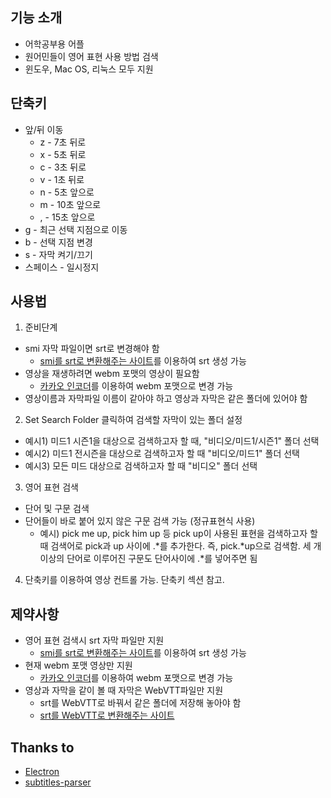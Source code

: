 ## 기능 소개
* 어학공부용 어플
* 원어민들이 영어 표현 사용 방법 검색
* 윈도우, Mac OS, 리눅스 모두 지원

## 단축키
* 앞/뒤 이동
  - z - 7초 뒤로
  - x - 5초 뒤로
  - c - 3초 뒤로
  - v - 1초 뒤로
  - n - 5초 앞으로
  - m - 10초 앞으로
  - , - 15초 앞으로
* g - 최근 선택 지점으로 이동
* b - 선택 지점 변경
* s - 자막 켜기/끄기
* 스페이스 - 일시정지

## 사용법
1. 준비단계
  - smi 자막 파일이면 srt로 변경해야 함
      * [smi를 srt로 변환해주는 사이트](http://smisrt.com/)를 이용하여 srt 생성 가능
  - 영상을 재생하려면 webm 포맷의 영상이 필요함 
      * [카카오 인코더](http://www.cacaotools.com/cacaoencoder/)를 이용하여 webm 포맷으로 변경 가능
  - 영상이름과 자막파일 이름이 같아야 하고 영상과 자막은 같은 폴더에 있어야 함
2. Set Search Folder 클릭하여 검색할 자막이 있는 폴더 설정
  - 예시1) 미드1 시즌1을 대상으로 검색하고자 할 때, "비디오/미드1/시즌1" 폴더 선택
  - 예시2) 미드1 전시즌을 대상으로 검색하고자 할 때 "비디오/미드1" 폴더 선택
  - 예시3) 모든 미드 대상으로 검색하고자 할 때 "비디오" 폴더 선택
3. 영어 표현 검색
  - 단어 및 구문 검색
  - 단어들이 바로 붙어 있지 않은 구문 검색 가능 (정규표현식 사용)
     * 예시) pick me up, pick him up 등 pick up이 사용된 표현을 검색하고자 할 때 검색어로 pick과 up 사이에 .*를 추가한다. 
     즉, pick.*up으로 검색함. 세 개이상의 단어로 이루어진 구문도 단어사이에 .*를 넣어주면 됨 
4. 단축키를 이용하여 영상 컨트롤 가능. 단축키 섹션 참고.

## 제약사항
* 영어 표현 검색시 srt 자막 파일만 지원
  - [smi를 srt로 변환해주는 사이트](http://smisrt.com/)를 이용하여 srt 생성 가능
* 현재 webm 포맷 영상만 지원
  - [카카오 인코더](http://www.cacaotools.com/cacaoencoder/)를 이용하여 webm 포맷으로 변경 가능
* 영상과 자막을 같이 볼 때 자막은 WebVTT파일만 지원
  - srt를 WebVTT로 바꿔서 같은 폴더에 저장해 놓아야 함
  - [srt를 WebVTT로 변환해주는 사이트](https://atelier.u-sub.net/srt2vtt/)

## Thanks to
* [Electron](http://electron.atom.io/)
* [subtitles-parser](https://github.com/bazh/subtitles-parser)
